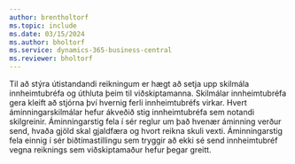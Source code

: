 ```yaml
---
author: brentholtorf
ms.topic: include
ms.date: 03/15/2024
ms.author: bholtorf
ms.service: dynamics-365-business-central
ms.reviewer: bholtorf
---
```

Til að stýra útistandandi reikningum er hægt að setja upp skilmála innheimtubréfa og úthluta þeim til viðskiptamanna. Skilmálar innheimtubréfa gera kleift að stjórna því hvernig ferli innheimtubréfs virkar. Hvert áminningarskilmálar hefur ákveðið stig innheimtubréfa sem notandi skilgreinir. Áminningarstig fela í sér reglur um það hvenær áminning verður send, hvaða gjöld skal gjaldfæra og hvort reikna skuli vexti. Áminningarstig fela einnig í sér biðtímastillingu sem tryggir að ekki sé send innheimtubréf vegna reiknings sem viðskiptamaður hefur þegar greitt.
